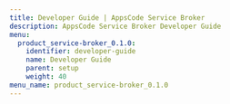 ```yaml
---
title: Developer Guide | AppsCode Service Broker
description: AppsCode Service Broker Developer Guide
menu:
  product_service-broker_0.1.0:
    identifier: developer-guide
    name: Developer Guide
    parent: setup
    weight: 40
menu_name: product_service-broker_0.1.0
---
```


